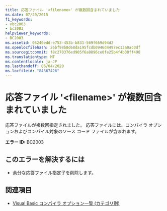 ```yaml
---
title: 応答ファイル '<filename>' が複数回含まれていました
ms.date: 07/20/2015
f1_keywords:
- vbc2003
- bc2003
helpviewer_keywords:
- BC2003
ms.assetid: 05240edd-e753-453b-b831-569f669d94d2
ms.openlocfilehash: 26bf98b8d68da195fcdb0946d4497ec13a0ac0df
ms.sourcegitcommit: f8c270376ed905f6a8896ce0fe25b4f4b38ff498
ms.translationtype: MT
ms.contentlocale: ja-JP
ms.lasthandoff: 06/04/2020
ms.locfileid: "84367426"
---
```

# <a name="response-file-filename-included-multiple-times"></a>応答ファイル '\<filename>' が複数回含まれていました
応答ファイルが複数回指定されました。 応答ファイルには、コンパイラ オプションおよびコンパイル対象のソース コード ファイルが含まれます。  
  
 **エラー ID:** BC2003  
  
## <a name="to-correct-this-error"></a>このエラーを解決するには  
  
- 余分な応答ファイル指定子を削除します。  
  
## <a name="see-also"></a>関連項目

- [Visual Basic コンパイラ オプション一覧 (カテゴリ別)](../reference/command-line-compiler/compiler-options-listed-by-category.md)
